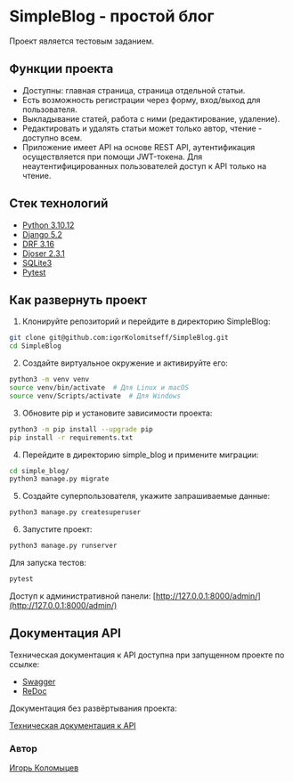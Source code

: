 # SimpleBlog - простой блог

Проект является тестовым заданием.

## Функции проекта
* Доступны: главная страница, страница отдельной статьи.
* Есть возможность регистрации через форму, вход/выход для пользователя.
* Выкладывание статей, работа с ними (редактирование, удаление).
* Редактировать и удалять статьи может только автор, чтение - доступно всем.
* Приложение имеет API на основе REST API, аутентификация осуществляется при 
помощи JWT-токена. Для неаутентифицированных пользователей доступ к API только 
на чтение.

## Стек технологий
* [Python 3.10.12](https://www.python.org/)
* [Django 5.2](https://www.djangoproject.com/)
* [DRF 3.16](https://www.django-rest-framework.org/)
* [Djoser 2.3.1](https://djoser.readthedocs.io/en/latest/getting_started.html)
* [SQLite3](https://www.sqlite.org/)
* [Pytest](https://docs.pytest.org/en/stable/)

## Как развернуть проект
1. Клонируйте репозиторий и перейдите в директорию SimpleBlog:
```bash
git clone git@github.com:igorKolomitseff/SimpleBlog.git
cd SimpleBlog
```

2. Создайте виртуальное окружение и активируйте его:
```bash
python3 -m venv venv
source venv/bin/activate  # Для Linux и macOS
source venv/Scripts/activate  # Для Windows
```

3. Обновите pip и установите зависимости проекта:
```bash
python3 -m pip install --upgrade pip
pip install -r requirements.txt
```

4. Перейдите в директорию simple_blog и примените миграции:
```bash
cd simple_blog/
python3 manage.py migrate
```

5. Создайте суперпользователя, укажите запрашиваемые данные:
```bash
python3 manage.py createsuperuser
```

6. Запустите проект:
```bash
python3 manage.py runserver
```

Для запуска тестов:
```bash
pytest
```

Доступ к административной панели: [http://127.0.0.1:8000/admin/](http://127.0.0.1:8000/admin/)

## Документация API

Техническая документация к API доступна при запущенном проекте по ссылке:
* [Swagger](http://127.0.0.1:8000/api/schema/swagger-ui/)
* [ReDoc](http://127.0.0.1:8000/api/schema/redoc/)

Документация без развёртывания проекта:

[Техническая документация к API](https://github.com/igorKolomitseff/SimpleBlog/blob/main/docs/openapi.yaml)

### Автор

[Игорь Коломыцев](https://github.com/igorKolomitseff)